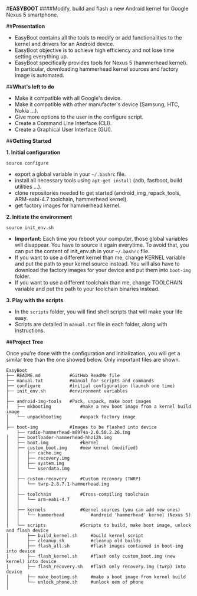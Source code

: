 #**EASYBOOT**
####Modify, build and flash a new Android kernel for Google Nexus 5 smartphone.

##**Presentation**

* EasyBoot contains all the tools to modify or add functionalities to the kernel and drivers for an Android device.
* EasyBoot objective is to achieve high efficiency and not lose time setting everything up.
* EasyBoot specifically provides tools for Nexus 5 (hammerhead kernel). In particular, downloading hammerhead kernel sources and factory image is automated.

##**What's left to do**
* Make it compatible with all Google's device.
* Make it compatible with other manufacter's device (Samsung, HTC, Nokia ...).
* Give more options to the user in the configure script.
* Create a Command Line Interface (CLI).
* Create a Graphical User Interface (GUI).

##**Getting Started**

**1. Initial configuration**

`source configure`
* export a global variable in your `~/.bashrc` file.
* install all necessary tools using `apt-get install` (adb, fastboot, build utilities ...).
* clone repositories needed to get started (android_img_repack_tools, ARM-eabi-4.7 toolchain, hammerhead kernel).
* get factory images for hammerhead kernel.

**2. Initiate the environment**

`source init_env.sh`
* **Important:** Each time you reboot your computer, those global variables will disappear.
You have to source it again everytime. To avoid that, you can put the content of init_env.sh
in your `~/.bashrc` file.
* If you want to use a different kernel than me, change KERNEL variable and put the path to your kernel source instead. You will also have to download the factory images for your device and put them into `boot-img` folder.
* If you want to use a different toolchain than me, change TOOLCHAIN variable and put the path to your toolchain binaries instead.

**3. Play with the scripts**

* In the `scripts` folder, you will find shell scripts that will make your life easy.
* Scripts are detailed in `manual.txt` file in each folder, along with instructions.

##**Project Tree**

Once you're done with the configuration and initialization, you will
get a similar tree than the one showed below. Only important files are shown.

```
EasyBoot
├── README.md           #GitHub ReadMe file
├── manual.txt          #manual for scripts and commands
├── configure           #initial configuration (launch one time) 
├── init_env.sh         #environment variables 
│
├── android-img-tools   #Pack, unpack, make boot images
│   ├── mkbootimg           #make a new boot image from a kernel build image
│   └── unpackbootimg       #unpack factory image
│
├── boot-img            #Images to be flashed into device
    ├── radio-hammerhead-m8974a-2.0.50.2.26.img
│   ├── bootloader-hammerhead-hhz12h.img
│   ├── boot.img            #kernel
│   ├── custom_boot.img     #new kernel (modified)
│   │   ├── cache.img
│   │   ├── recovery.img
│   │   ├── system.img
│   │   └── userdata.img
│   │
│   ├── custom-recovery     #Custom recovery (TWRP)
│   │   └── twrp-2.8.7.1-hammerhead.img
│   │
│   ├── toolchain           #Cross-compiling toolchain
│   │   └── arm-eabi-4.7
│   │
│   ├── kernels             #Kernel sources (you can add new ones)
│   │   └── hammerhead          #android 'hammerhead' kernel (Nexus 5)
│   │
│   └── scripts             #Scripts to build, make boot image, unlock and flash device
│       ├── build_kernel.sh     #build kernel script
│       ├── cleanup.sh          #cleanup old builds
│       ├── flash_all.sh        #flash images contained in boot-img into device
│       ├── flash_kernel.sh     #flash only custom_boot.img (new kernel) into device
│       ├── flash_recovery.sh   #flash only recovery.img (twrp) into device
│       ├── make_bootimg.sh     #make a boot image from kernel build
│       └── unlock_phone.sh     #unlock oem of phone
│

```

